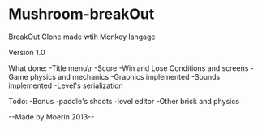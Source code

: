 Mushroom-breakOut
=================

BreakOut Clone made wtih Monkey langage

Version 1.0

What done:
-Title menu\r
-Score
-Win and Lose Conditions and screens
-Game physics and mechanics
-Graphics implemented
-Sounds implemented
-Level's serialization 

Todo:
-Bonus
-paddle's shoots
-level editor
-Other brick and physics

--Made by Moerin 2013--
